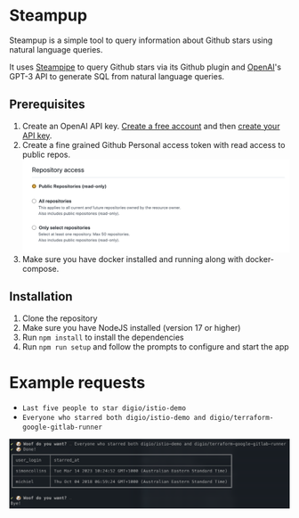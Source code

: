 # Steampup
Steampup is a simple tool to query information about Github stars using natural language queries.

It uses [Steampipe](https://steampipe.io) to query Github stars via its Github plugin and 
[OpenAI](https://openai.com)'s GPT-3 API to generate SQL from natural language queries.

## Prerequisites

1. Create an OpenAI API key. [Create a free account](https://platform.openai.com/) and then [create your
   API key](https://platform.openai.com/docs/quickstart/build-your-application).
2. Create a fine grained Github Personal access token with read access to public repos.
   ![Image](./github-token.png)
3. Make sure you have docker installed and running along with docker-compose.

## Installation

1. Clone the repository
2. Make sure you have NodeJS installed (version 17 or higher)
3. Run `npm install` to install the dependencies
4. Run `npm run setup` and follow the prompts to configure and start the app

# Example requests

- `Last five people to star digio/istio-demo`
- `Everyone who starred both digio/istio-demo and digio/terraform-google-gitlab-runner`

![Image](./steampup.png)
